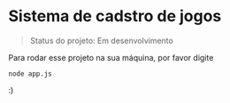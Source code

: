 <h1>Sistema de cadstro de jogos </h1>

> Status do projeto: Em desenvolvimento

Para rodar esse projeto na sua máquina, por favor digite

```
node app.js
```
:)